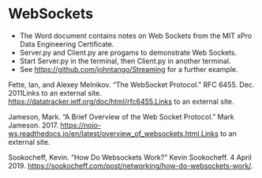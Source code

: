 # WebSockets

- The Word document contains notes on Web Sockets from the MIT xPro Data Engineering Certificate.  
- Server.py and Client.py are progams to demonstrate Web Sockets.   
- Start Server.py in the terminal, then Client.py in another terminal.  
- See https://github.com/johntango/Streaming for a further example.

Fette, Ian, and Alexey Melnikov. “The WebSocket Protocol.” RFC 6455. Dec. 2011Links to an external site.
https://datatracker.ietf.org/doc/html/rfc6455.Links to an external site.

Jameson, Mark. “A Brief Overview of the Web Socket Protocol.” Mark Jameson. 2017. https://noio-ws.readthedocs.io/en/latest/overview_of_websockets.html.Links to an external site.

Sookocheff, Kevin. “How Do Websockets Work?” Kevin Sookocheff. 4 April 2019. https://sookocheff.com/post/networking/how-do-websockets-work/.
